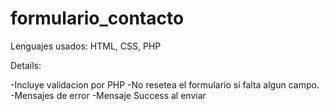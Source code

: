 # formulario_contacto

Lenguajes usados: HTML, CSS, PHP

Details:

-Incluye validacion por PHP
-No resetea el formulario si falta algun campo.
-Mensajes de error
-Mensaje Success al enviar

